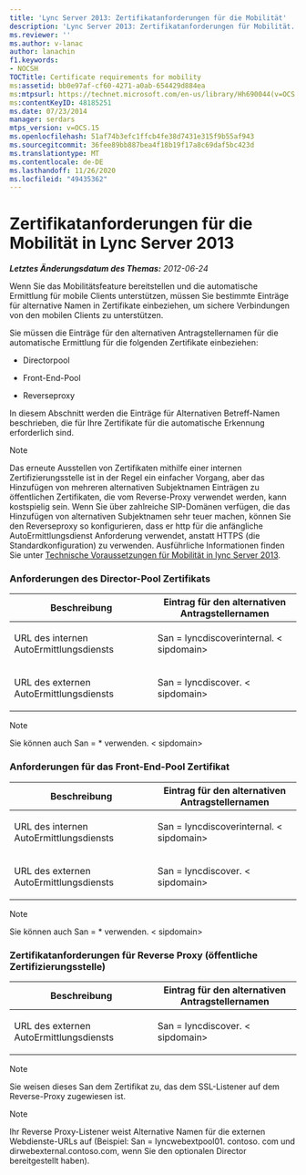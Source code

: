 ```yaml
---
title: 'Lync Server 2013: Zertifikatanforderungen für die Mobilität'
description: 'Lync Server 2013: Zertifikatanforderungen für Mobilität.'
ms.reviewer: ''
ms.author: v-lanac
author: lanachin
f1.keywords:
- NOCSH
TOCTitle: Certificate requirements for mobility
ms:assetid: bb0e97af-cf60-4271-a0ab-654429d884ea
ms:mtpsurl: https://technet.microsoft.com/en-us/library/Hh690044(v=OCS.15)
ms:contentKeyID: 48185251
ms.date: 07/23/2014
manager: serdars
mtps_version: v=OCS.15
ms.openlocfilehash: 51af74b3efc1ffcb4fe38d7431e315f9b55af943
ms.sourcegitcommit: 36fee89bb887bea4f18b19f17a8c69daf5bc423d
ms.translationtype: MT
ms.contentlocale: de-DE
ms.lasthandoff: 11/26/2020
ms.locfileid: "49435362"
---
```

# <a name="certificate-requirements-for-mobility-in-lync-server-2013"></a>Zertifikatanforderungen für die Mobilität in Lync Server 2013

<div data-xmlns="http://www.w3.org/1999/xhtml">

<div class="topic" data-xmlns="http://www.w3.org/1999/xhtml" data-msxsl="urn:schemas-microsoft-com:xslt" data-cs="https://msdn.microsoft.com/">

<div data-asp="https://msdn2.microsoft.com/asp">



</div>

<div id="mainSection">

<div id="mainBody">

<span> </span>

_**Letztes Änderungsdatum des Themas:** 2012-06-24_

Wenn Sie das Mobilitätsfeature bereitstellen und die automatische Ermittlung für mobile Clients unterstützen, müssen Sie bestimmte Einträge für alternative Namen in Zertifikate einbeziehen, um sichere Verbindungen von den mobilen Clients zu unterstützen.

Sie müssen die Einträge für den alternativen Antragstellernamen für die automatische Ermittlung für die folgenden Zertifikate einbeziehen:

  - Directorpool

  - Front-End-Pool

  - Reverseproxy

In diesem Abschnitt werden die Einträge für Alternativen Betreff-Namen beschrieben, die für Ihre Zertifikate für die automatische Erkennung erforderlich sind.

<div>


> [!NOTE]  
> Das erneute Ausstellen von Zertifikaten mithilfe einer internen Zertifizierungsstelle ist in der Regel ein einfacher Vorgang, aber das Hinzufügen von mehreren alternativen Subjektnamen Einträgen zu öffentlichen Zertifikaten, die vom Reverse-Proxy verwendet werden, kann kostspielig sein. Wenn Sie über zahlreiche SIP-Domänen verfügen, die das Hinzufügen von alternativen Subjektnamen sehr teuer machen, können Sie den Reverseproxy so konfigurieren, dass er http für die anfängliche AutoErmittlungsdienst Anforderung verwendet, anstatt HTTPS (die Standardkonfiguration) zu verwenden. Ausführliche Informationen finden Sie unter <A href="lync-server-2013-technical-requirements-for-mobility.md">Technische Voraussetzungen für Mobilität in lync Server 2013</A>.



</div>

### <a name="director-pool-certificate-requirements"></a>Anforderungen des Director-Pool Zertifikats

<table>
<colgroup>
<col style="width: 50%" />
<col style="width: 50%" />
</colgroup>
<thead>
<tr class="header">
<th>Beschreibung</th>
<th>Eintrag für den alternativen Antragstellernamen</th>
</tr>
</thead>
<tbody>
<tr class="odd">
<td><p>URL des internen AutoErmittlungsdiensts</p></td>
<td><p>San = lyncdiscoverinternal. &lt; sipdomain&gt;</p></td>
</tr>
<tr class="even">
<td><p>URL des externen AutoErmittlungsdiensts</p></td>
<td><p>San = lyncdiscover. &lt; sipdomain&gt;</p></td>
</tr>
</tbody>
</table>


<div>


> [!NOTE]  
> Sie können auch San = * verwenden. &lt; sipdomain&gt;



</div>

### <a name="front-end-pool-certificate-requirements"></a>Anforderungen für das Front-End-Pool Zertifikat

<table>
<colgroup>
<col style="width: 50%" />
<col style="width: 50%" />
</colgroup>
<thead>
<tr class="header">
<th>Beschreibung</th>
<th>Eintrag für den alternativen Antragstellernamen</th>
</tr>
</thead>
<tbody>
<tr class="odd">
<td><p>URL des internen AutoErmittlungsdiensts</p></td>
<td><p>San = lyncdiscoverinternal. &lt; sipdomain&gt;</p></td>
</tr>
<tr class="even">
<td><p>URL des externen AutoErmittlungsdiensts</p></td>
<td><p>San = lyncdiscover. &lt; sipdomain&gt;</p></td>
</tr>
</tbody>
</table>


<div>


> [!NOTE]  
> Sie können auch San = * verwenden. &lt; sipdomain&gt;



</div>

### <a name="reverse-proxy-public-ca-certificate-requirements"></a>Zertifikatanforderungen für Reverse Proxy (öffentliche Zertifizierungsstelle)

<table>
<colgroup>
<col style="width: 50%" />
<col style="width: 50%" />
</colgroup>
<thead>
<tr class="header">
<th>Beschreibung</th>
<th>Eintrag für den alternativen Antragstellernamen</th>
</tr>
</thead>
<tbody>
<tr class="odd">
<td><p>URL des externen AutoErmittlungsdiensts</p></td>
<td><p>San = lyncdiscover. &lt; sipdomain&gt;</p></td>
</tr>
</tbody>
</table>


<div>


> [!NOTE]  
> Sie weisen dieses San dem Zertifikat zu, das dem SSL-Listener auf dem Reverse-Proxy zugewiesen ist.



</div>

<div>


> [!NOTE]  
> Ihr Reverse Proxy-Listener weist Alternative Namen für die externen Webdienste-URLs auf (Beispiel: San = lyncwebextpool01. contoso. com und dirwebexternal.contoso.com, wenn Sie den optionalen Director bereitgestellt haben).



</div>

</div>

<span> </span>

</div>

</div>

</div>

